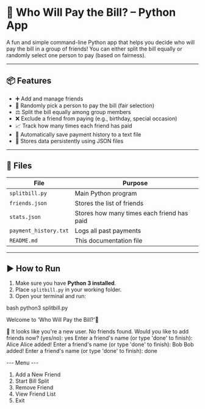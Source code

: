 
# 🧾 Who Will Pay the Bill? – Python App

A fun and simple command-line Python app that helps you decide who will pay the bill in a group of friends! You can either split the bill equally or randomly select one person to pay (based on fairness).

---

## 📦 Features

- ➕ Add and manage friends
- 🎯 Randomly pick a person to pay the bill (fair selection)
- ⚖️ Split the bill equally among group members
- ❌ Exclude a friend from paying (e.g., birthday, special occasion)
- 📈 Track how many times each friend has paid
- 🧾 Automatically save payment history to a text file
- 📂 Stores data persistently using JSON files

---

## 📁 Files

| File                  | Purpose                                      |
|-----------------------|----------------------------------------------|
| `splitbill.py`        | Main Python program                          |
| `friends.json`        | Stores the list of friends                   |
| `stats.json`          | Stores how many times each friend has paid   |
| `payment_history.txt` | Logs all past payments                       |
| `README.md`           | This documentation file                      |

---

## ▶️ How to Run

1. Make sure you have **Python 3 installed**.
2. Place `splitbill.py` in your working folder.
3. Open your terminal and run:

bash
python3 splitbill.py

Welcome to 'Who Will Pay the Bill?'🤔

👋 It looks like you're a new user. No friends found.
Would you like to add friends now? (yes/no): yes
Enter a friend's name (or type 'done' to finish): Alice
Alice added!
Enter a friend's name (or type 'done' to finish): Bob
Bob added!
Enter a friend's name (or type 'done' to finish): done

--- Menu ---
1. Add a New Friend 
2. Start Bill Split
3. Remove Friend
4. View Friend List
5. Exit
